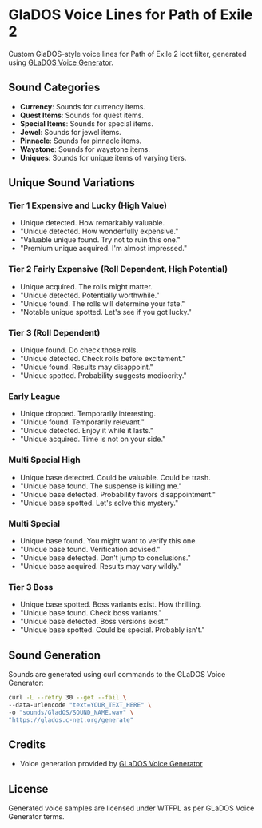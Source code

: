# GlaDOS Voice Lines for Path of Exile 2

Custom GlaDOS-style voice lines for Path of Exile 2 loot filter, generated using [GLaDOS Voice Generator](https://glados.c-net.org/).

## Sound Categories

- **Currency**: Sounds for currency items.
- **Quest Items**: Sounds for quest items.
- **Special Items**: Sounds for special items.
- **Jewel**: Sounds for jewel items.
- **Pinnacle**: Sounds for pinnacle items.
- **Waystone**: Sounds for waystone items.
- **Uniques**: Sounds for unique items of varying tiers.

## Unique Sound Variations

### Tier 1 Expensive and Lucky (High Value)

- Unique detected. How remarkably valuable.
- "Unique detected. How wonderfully expensive."
- "Valuable unique found. Try not to ruin this one."
- "Premium unique acquired. I'm almost impressed."

### Tier 2 Fairly Expensive (Roll Dependent, High Potential)

- Unique acquired. The rolls might matter.
- "Unique detected. Potentially worthwhile."
- "Unique found. The rolls will determine your fate."
- "Notable unique spotted. Let's see if you got lucky."

### Tier 3 (Roll Dependent)

- Unique found. Do check those rolls.
- "Unique detected. Check rolls before excitement."
- "Unique found. Results may disappoint."
- "Unique spotted. Probability suggests mediocrity."

### Early League

- Unique dropped. Temporarily interesting.
- "Unique found. Temporarily relevant."
- "Unique detected. Enjoy it while it lasts."
- "Unique acquired. Time is not on your side."

### Multi Special High

- Unique base detected. Could be valuable. Could be trash.
- "Unique base found. The suspense is killing me."
- "Unique base detected. Probability favors disappointment."
- "Unique base spotted. Let's solve this mystery."

### Multi Special

- Unique base found. You might want to verify this one.
- "Unique base found. Verification advised."
- "Unique base detected. Don't jump to conclusions."
- "Unique base acquired. Results may vary wildly."

### Tier 3 Boss

- Unique base spotted. Boss variants exist. How thrilling.
- "Unique base found. Check boss variants."
- "Unique base detected. Boss versions exist."
- "Unique base spotted. Could be special. Probably isn't."

## Sound Generation

Sounds are generated using curl commands to the GLaDOS Voice Generator:

```bash
curl -L --retry 30 --get --fail \
--data-urlencode "text=YOUR_TEXT_HERE" \
-o "sounds/GladOS/SOUND_NAME.wav" \
"https://glados.c-net.org/generate"
```

## Credits

- Voice generation provided by [GLaDOS Voice Generator](https://glados.c-net.org/)

## License

Generated voice samples are licensed under WTFPL as per GLaDOS Voice Generator terms.
